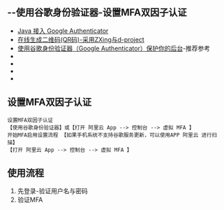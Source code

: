 ## --使用谷歌身份验证器-设置MFA双因子认证
- [Java 接入 Google Authenticator](https://www.jianshu.com/p/de903c074d77)
- [在线生成二维码(QR码)-采用ZXing与d-project](http://tool.oschina.net/qr)
- [使用谷歌身份验证器（Google Authenticator）保护你的后台](https://blog.csdn.net/m0_37202351/article/details/88841969)-推荐参考
- []()
- []()
- []()
- []()

## 设置MFA双因子认证
```
设置MFA双因子认证
【使用谷歌身份验证器】或【打开 阿里云 App --> 控制台 --> 虚拟 MFA 】
开始MFA启用设置流程 【如果手机系统不支持谷歌服务更新，可以使用APP 阿里云 进行扫描】
【打开 阿里云 App --> 控制台 --> 虚拟 MFA 】
```

## 使用流程
1. 先登录-验证用户名与密码
2. 验证MFA